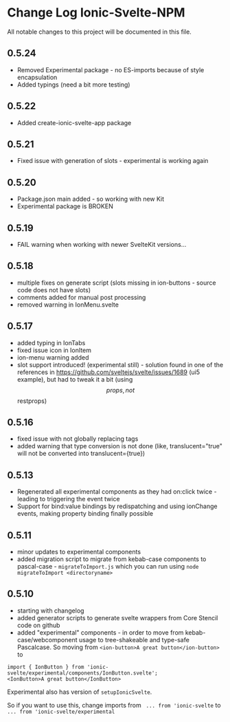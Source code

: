 # Change Log Ionic-Svelte-NPM

All notable changes to this project will be documented in this file.

## 0.5.24
- Removed Experimental package - no ES-imports because of style encapsulation
- Added typings (need a bit more testing)

## 0.5.22
- Added create-ionic-svelte-app package

## 0.5.21

- Fixed issue with generation of slots - experimental is working again

## 0.5.20

- Package.json main added - so working with new Kit
- Experimental package is BROKEN

## 0.5.19

- FAIL warning when working with newer SvelteKit versions...

## 0.5.18

- multiple fixes on generate script (slots missing in ion-buttons - source code does not have slots)
- comments added for manual post processing
- removed warning in IonMenu.svelte

## 0.5.17

- added typing in IonTabs
- fixed issue icon in IonItem
- ion-menu warning added
- slot support introduced! (experimental still) - solution found in one of the references in https://github.com/sveltejs/svelte/issues/1689 (ui5 example), but had to tweak it a bit (using $$props, not $$restprops)

## 0.5.16

- fixed issue with not globally replacing tags
- added warning that type conversion is not done (like, translucent="true" will not be converted into translucent={true})

## 0.5.13

- Regenerated all experimental components as they had on:click twice - leading to triggering the event twice
- Support for bind:value bindings by redispatching and using ionChange events, making property binding finally possible

## 0.5.11

- minor updates to experimental components
- added migration script to migrate from kebab-case components to pascal-case - `migrateToImport.js` which you can run using `node migrateToImport <directoryname>`

## 0.5.10

- starting with changelog
- added generator scripts to generate svelte wrappers from Core Stencil code on github
- added "experimental" components - in order to move from kebab-case/webcomponent usage to tree-shakeable and type-safe Pascalcase. So moving from `<ion-button>A great button</ion-button>` to

```
import { IonButton } from 'ionic-svelte/experimental/components/IonButton.svelte';
<IonButton>A great button</IonButton>
```

Experimental also has version of `setupIonicSvelte`.

So if you want to use this, change imports from ` ... from 'ionic-svelte` to ` ... from 'ionic-svelte/experimental`
